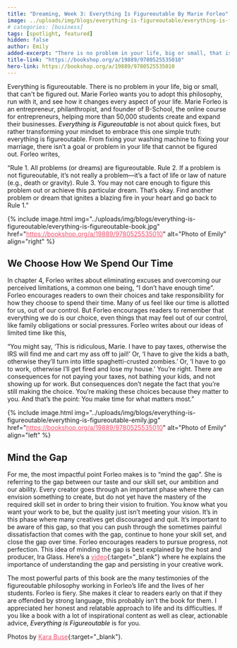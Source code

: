 ```yaml
---
title: "Dreaming, Week 3: Everything Is Figureoutable By Marie Forleo"
image: ../uploads/img/blogs/everything-is-figureoutable/everything-is-figureoutable-cover-2.jpg
# categories: [business]
tags: [spotlight, featured]
hidden: false
author: Emily
added-excerpt: "There is no problem in your life, big or small, that is not figureoutable. Marie Forleo wants you to adopt this life-changing philosophy, run with it, and see how it changes every aspect of your life. Marie Forleo is an entrepreneur, philanthropist, and founder of B-School, the online course for entrepreneurs, helping more than 50,000 students create and expand their businesses. <i>Everything is Figureoutable</i> is not about quick fixes, but rather transforming your mindset to embrace this one simple truth: everything is figureoutable."
title-link: "https://bookshop.org/a/19889/9780525535010"
hero-link: https://bookshop.org/a/19889/9780525535010
---
```


<style> em {color: black;} p a {color: #f0506e;}</style>

Everything is figureoutable. There is no problem in your life, big or small, that can't be figured out. Marie Forleo wants you to adopt this philosophy, run with it, and see how it changes every aspect of your life. Marie Forleo is an entrepreneur, philanthropist, and founder of B-School, the online course for entrepreneurs, helping more than 50,000 students create and expand their businesses. _Everything is Figureoutable_ is not about quick fixes, but rather transforming your mindset to embrace this one simple truth: everything is figureoutable. From fixing your washing machine to fixing your marriage, there isn’t a goal or problem in your life that cannot be figured out. Forleo writes,

“Rule 1. All problems (or dreams) are figureoutable. Rule 2. If a problem is not figureoutable, it’s not really a problem—it’s a fact of life or law of nature (e.g., death or gravity). Rule 3. You may not care enough to figure this problem out or achieve this particular dream. That’s okay. Find another problem or dream that ignites a blazing fire in your heart and go back to Rule 1.”

{% include image.html img="../uploads/img/blogs/everything-is-figureoutable/everything-is-figureoutable-book.jpg" href="https://bookshop.org/a/19889/9780525535010" alt="Photo of Emily" align="right" %}

## We Choose How We Spend Our Time

In chapter 4, Forleo writes about eliminating excuses and overcoming our perceived limitations, a common one being, “I don’t have enough time”. Forleo encourages readers to own their choices and take responsibility for how they choose to spend their time. Many of us feel like our time is allotted for us, out of our control. But Forleo encourages readers to remember that everything we do is our choice, even things that may feel out of our control, like family obligations or social pressures. Forleo writes about our ideas of limited time like this,

“You might say, ‘This is ridiculous, Marie. I have to pay taxes, otherwise the IRS will find me and cart my ass off to jail!’ Or, ‘I have to give the kids a bath, otherwise they’ll turn into little spaghetti-crusted zombies.’ Or, ‘I have to go to work, otherwise I’ll get fired and lose my house.’ You’re right. There are consequences for not paying your taxes, not bathing your kids, and not showing up for work. But consequences don’t negate the fact that you’re still making the choice. You’re making these choices because they matter to you. And that’s the point: You make time for what matters most.”

{% include image.html img="../uploads/img/blogs/everything-is-figureoutable/everything-is-figureoutable-emily.jpg" href="https://bookshop.org/a/19889/9780525535010" alt="Photo of Emily" align="left" %}

## Mind the Gap

For me, the most impactful point Forleo makes is to “mind the gap”. She is referring to the gap between our taste and our skill set, our ambition and our ability. Every creator goes through an important phase where they can envision something to create, but do not yet have the mastery of the required skill set in order to bring their vision to fruition. You know what you want your work to be, but the quality just isn’t meeting your vision. It’s in this phase where many creatives get discouraged and quit. It’s important to be aware of this gap, so that you can push through the sometimes painful dissatisfaction that comes with the gap, continue to hone your skill set, and close the gap over time. Forleo encourages readers to pursue progress, not perfection. This idea of minding the gap is best explained by the host and producer, Ira Glass. Here’s a [video](https://vimeo.com/24715531){:target="\_blank"} where he explains the importance of understanding the gap and persisting in your creative work.

The most powerful parts of this book are the many testimonies of the figureoutable philosophy working in Forleo’s life and the lives of her students. Forleo is fiery. She makes it clear to readers early on that if they are offended by strong language, this probably isn’t the book for them. I appreciated her honest and relatable approach to life and its difficulties. If you like a book with a lot of inspirational content as well as clear, actionable advice, _Everything is Figureoutable_ is for you.

Photos by [Kara Buse](https://wyldroots.com/){:target="\_blank"}.
